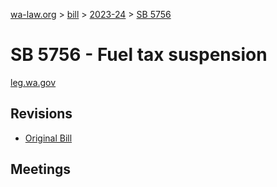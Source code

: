 [wa-law.org](/) > [bill](/bill/) > [2023-24](/bill/2023-24/) > [SB 5756](/bill/2023-24/sb/5756/)

# SB 5756 - Fuel tax suspension
[leg.wa.gov](https://app.leg.wa.gov/billsummary?BillNumber=5756&Year=2023&Initiative=false)

## Revisions
* [Original Bill](1/)

## Meetings